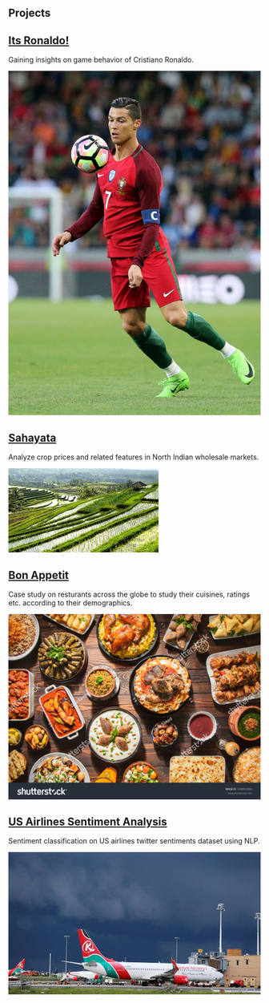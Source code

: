## Projects

## [Its Ronaldo!](https://shivam360d.github.io/Its-Ronaldo-/)

Gaining insights on game behavior of Cristiano Ronaldo.

![ronaldo](images/ronaldo.png)


## [Sahayata](https://shivam360d.github.io/sahayata-Analysis/)

Analyze crop prices and related features in North Indian wholesale markets.

![crop](images/crop.jpg)


## [Bon Appetit](https://shivam360d.github.io/Bon-Appetit/)

Case study on resturants across the globe to study their cuisines, ratings etc. according to their demographics.

![food](images/food.jpg)


## [US Airlines Sentiment Analysis](https://github.com/shivam360d/US-Airlines-Sentiment-Analysis)

Sentiment classification on US airlines twitter sentiments dataset using NLP.

![aeroplane](images/aeroplane.jpg)
